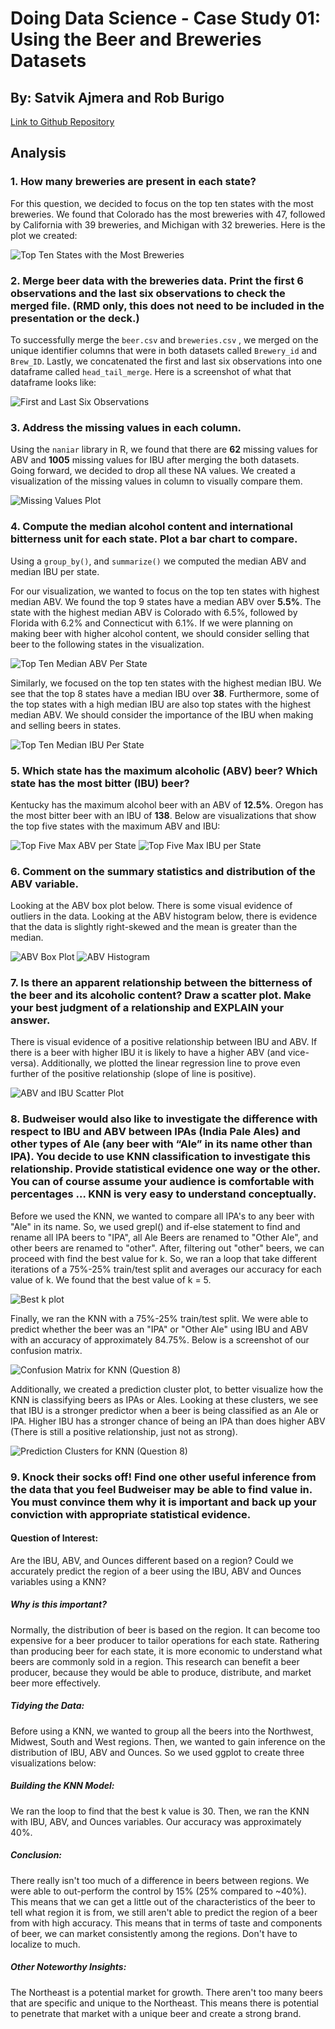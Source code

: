 # Doing Data Science - Case Study 01: Using the Beer and Breweries Datasets
## By: Satvik Ajmera and Rob Burigo

[Link to Github Repository](https://github.com/sajmera9/BeerCaseStudy1)


## Analysis


### 1. How many breweries are present in each state?

For this question, we decided to focus on the top ten states with the most breweries. We found that Colorado has the most breweries with 47, followed by California with 39 breweries, and Michigan with 32 breweries. Here is the plot we created:

![Top Ten States with the Most Breweries](Visualizations/Top10BreweriesPerState.png)

### 2. Merge beer data with the breweries data. Print the first 6 observations and the last six observations to check the merged file.  (RMD only, this does not need to be included in the presentation or the deck.)

To successfully merge the `beer.csv` and `breweries.csv` , we merged on the unique identifier columns that were in both datasets called `Brewery_id` and `Brew_ID`. Lastly, we concatenated the first and last six observations into one dataframe called `head_tail_merge`. Here is a screenshot of what that dataframe looks like:

![First and Last Six Observations](Visualizations/MergeFirstAndLast6.png)

### 3. Address the missing values in each column.

Using the `naniar` library in R, we found that there are **62** missing values for ABV and **1005** missing values for IBU after merging the both datasets. Going forward, we decided to drop all these NA values. We created a visualization of the missing values in column to visually compare them.

![Missing Values Plot](Visualizations/MissingValuesPlot.png)

### 4. Compute the median alcohol content and international bitterness unit for each state. Plot a bar chart to compare.

Using a `group_by()`, and `summarize()` we computed the median ABV and median IBU per state.

For our visualization, we wanted to focus on the top ten states with highest median ABV. We found the top 9 states have a median ABV over **5.5%**. The state with the highest median ABV is Colorado with 6.5%, followed by Florida with 6.2% and Connecticut with 6.1%. If we were planning on making beer with higher alcohol content, we should consider selling that beer to the following states in the visualization.

![Top Ten Median ABV Per State](Visualizations/MedianABVPerState.png)

Similarly, we focused on the top ten states with the highest median IBU. We see that the top 8 states have a median IBU over **38**. Furthermore, some of the top states with a high median IBU are also top states with the highest median ABV. We should consider the importance of the IBU when making and selling beers in states.

![Top Ten Median IBU Per State](Visualizations/MedianIBUPerState.png)

### 5. Which state has the maximum alcoholic (ABV) beer? Which state has the most bitter (IBU) beer?

Kentucky has the maximum alcohol beer with an ABV of **12.5%**. Oregon has the most bitter beer with an IBU of **138**. Below are visualizations that show the top five states with the maximum ABV and IBU:

![Top Five Max ABV per State](Visualizations/MaxABVPerState.png)
![Top Five Max IBU per State](Visualizations/MaxIBUPerState.png)


### 6. Comment on the summary statistics and distribution of the ABV variable.

Looking at the ABV box plot below. There is some visual evidence of outliers in the data. Looking at the ABV histogram below, there is evidence that the data is slightly right-skewed and the mean is greater than the median.

![ABV Box Plot](Visualizations/ABVBoxPlot.png)
![ABV Histogram](Visualizations/ABVHistogram.png)

### 7. Is there an apparent relationship between the bitterness of the beer and its alcoholic content? Draw a scatter plot.  Make your best judgment of a relationship and EXPLAIN your answer.

There is visual evidence of a positive relationship between IBU and ABV. If there is a beer with higher IBU it is likely to have a higher ABV (and vice-versa). Additionally, we plotted the linear regression line to prove even further of the positive relationship (slope of line is positive).

![ABV and IBU Scatter Plot](Visualizations/ABVandIBU_ScatterPlot.png)

### 8. Budweiser would also like to investigate the difference with respect to IBU and ABV between IPAs (India Pale Ales) and other types of Ale (any beer with “Ale” in its name other than IPA).  You decide to use KNN classification to investigate this relationship.  Provide statistical evidence one way or the other. You can of course assume your audience is comfortable with percentages … KNN is very easy to understand conceptually.

Before we used the KNN, we wanted to compare all IPA's to any beer with "Ale" in its name. So, we used grepl() and if-else statement to find and rename all IPA beers to "IPA", all Ale Beers are renamed to "Other Ale", and other beers are renamed to "other". After, filtering out "other" beers, we can proceed with find the best value for k. So, we ran a loop that take different iterations of a 75%-25% train/test split and averages our accuracy for each value of k. We found that the best value of k = 5.

![Best k plot](Visualizations/BestKplot.png)

Finally, we ran the KNN with a 75%-25% train/test split. We were able to predict whether the beer was an "IPA" or "Other Ale" using IBU and ABV with an accuracy of approximately 84.75%. Below is a screenshot of our confusion matrix.

![Confusion Matrix for KNN (Question 8)](Visualizations/ConfusionMatrixQuestion8.png)

Additionally, we created a prediction cluster plot, to better visualize how the KNN is classifying beers as IPAs or Ales. Looking at these clusters, we see that IBU is a stronger predictor when a beer is being classified as an Ale or IPA.  Higher IBU has a stronger chance of being an IPA than does higher ABV (There is still a positive relationship, just not as strong).

![Prediction Clusters for KNN (Question 8)](Visualizations/Question8_PredictionClusters.png)

### 9. Knock their socks off!  Find one other useful inference from the data that you feel Budweiser may be able to find value in.  You must convince them why it is important and back up your conviction with appropriate statistical evidence. 

#### Question of Interest:

Are the IBU, ABV, and Ounces different based on a region? Could we accurately predict the region of a beer using the IBU, ABV and Ounces variables using a KNN?  

##### Why is this important?
 
Normally, the distribution of beer is based on the region. It can become too expensive for a beer producer to tailor operations for each state. Rathering than producing beer for each state, it is more economic to understand what beers are commonly sold in a region. This research can benefit a beer producer, because they would be able to produce, distribute, and market beer more effectively.

##### Tidying the Data:

Before using a KNN, we wanted to group all the beers into the Northwest, Midwest, South and West regions. Then, we wanted to gain inference on the distribution of IBU, ABV and Ounces. So we used ggplot to create three visualizations below:

##### Building the KNN Model:

We ran the loop to find that the best k value is 30. Then, we ran the KNN with IBU, ABV, and Ounces variables. Our accuracy was approximately 40%.

##### Conclusion:

There really isn't too much of a difference in beers between regions.  We were able to out-perform the control by 15% (25% compared to ~40%).  This means that we can get a little out of the characteristics of the beer to tell what region it is from, we still aren't able to predict the region of a beer from with high accuracy.  This means that in terms of taste and components of beer, we can market consistently among the regions.  Don't have to localize to much.
 
##### Other Noteworthy Insights:

The Northeast is a potential market for growth.  There aren't too many beers that are specific and unique to the Northeast.  This means there is potential to penetrate that market with a unique beer and create a strong brand.
